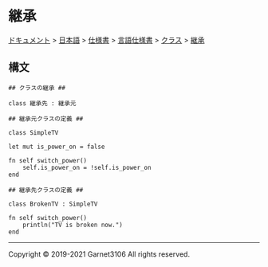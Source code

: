 # 継承

[ドキュメント](../../../../../index.md) > [日本語](../../../../index.md) > [仕様書](../../../index.md) > [言語仕様書](../../index.md) > [クラス](../index.md) > [継承](./index.md)

## 構文

```
## クラスの継承 ##

class 継承先 : 継承元
```

```
## 継承元クラスの定義 ##

class SimpleTV

let mut is_power_on = false

fn self switch_power()
    self.is_power_on = !self.is_power_on
end
```

```
## 継承先クラスの定義 ##

class BrokenTV : SimpleTV

fn self switch_power()
    println("TV is broken now.")
end
```

---

Copyright © 2019-2021 Garnet3106 All rights reserved.
